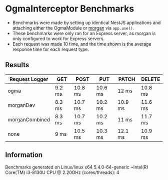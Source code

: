 # OgmaInterceptor Benchmarks

- Benchmarks were made by setting up identical NestJS applications and attaching either the OgmaModule or [morgan](https://npmjs.org/morgan) via `app.use()`.
- These benchmarks were only ran for an Express server, as morgan is only configured to work for Express servers.
- Each request was made 10 time, and the time shown is the average response time for each request type.

## Results

| Request Logger | GET    | POST    | PUT     | PATCH   | DELETE  |
| -------------- | ------ | ------- | ------- | ------- | ------- |
| ogma           | 9.2 ms | 10.8 ms | 10.6 ms | 12 ms   | 10.8 ms |
| morganDev      | 8.3 ms | 10.7 ms | 10.2 ms | 10.9 ms | 11.6 ms |
| morganCombined | 8.3 ms | 10.7 ms | 10.2 ms | 11 ms   | 11.7 ms |
| none           | 9 ms   | 10.5 ms | 10.3 ms | 12.1 ms | 10.9 ms |

## Information

Benchmarks generated on Linux/linux x64 5.4.0-64-generic ~Intel(R) Core(TM) i3-8130U CPU @ 2.20GHz (cores/threads): 4
